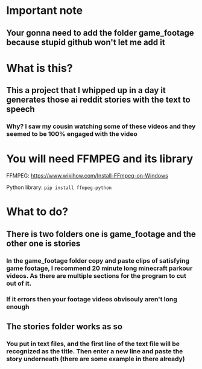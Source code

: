 # Important note
## Your gonna need to add the folder game_footage because stupid github won't let me add it

# What is this?

## This a project that I whipped up in a day it generates those ai reddit stories with the text to speech
### Why? I saw my cousin watching some of these videos and they seemed to be 100% engaged with the video


# You will need FFMPEG and its library
FFMPEG: https://www.wikihow.com/Install-FFmpeg-on-Windows

Python library:
```pip install ffmpeg-python```



# What to do?

## There is two folders one is game_footage and the other one is stories

### In the game_footage folder copy and paste clips of satisfying game footage, I recommend 20 minute long minecraft parkour videos. As there are multiple sections for the program to cut out of it.

### If it errors then your footage videos obvisouly aren't long enough

## The stories folder works as so

### You put in text files, and the first line of the text file will be recognized as the title. Then enter a new line and paste the story underneath (there are some example in there already)

